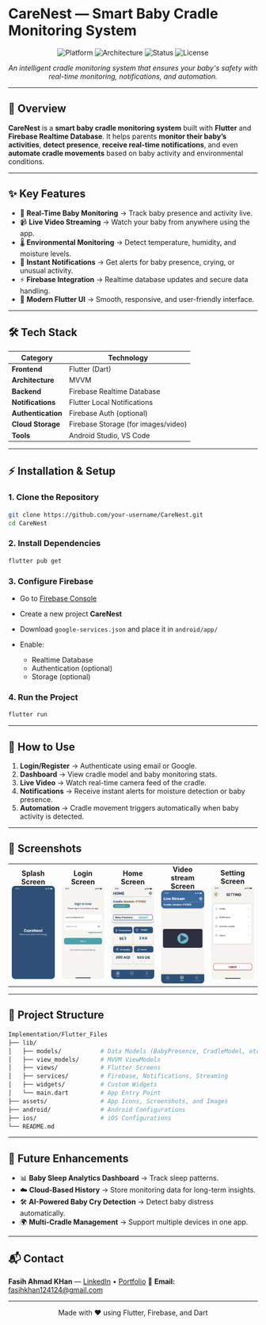 # **CareNest — Smart Baby Cradle Monitoring System** 

<p align="center">
  <img src="https://img.shields.io/badge/Platform-Flutter%20%7C%20Firebase-blue?style=for-the-badge" alt="Platform" />
  <img src="https://img.shields.io/badge/Architecture-MVVM-success?style=for-the-badge" alt="Architecture" />
  <img src="https://img.shields.io/badge/Status-Ongoing-orange?style=for-the-badge" alt="Status" />
  <img src="https://img.shields.io/badge/License-MIT-green?style=for-the-badge" alt="License" />
</p>

<p align="center">
  <i>An intelligent cradle monitoring system that ensures your baby's safety with real-time monitoring, notifications, and automation.</i>
</p>

---

## 📌 **Overview**

**CareNest** is a **smart baby cradle monitoring system** built with **Flutter** and **Firebase Realtime Database**.
It helps parents **monitor their baby’s activities**, **detect presence**, **receive real-time notifications**, and even **automate cradle movements** based on baby activity and environmental conditions.

---

## ✨ **Key Features**

* 🍼 **Real-Time Baby Monitoring** → Track baby presence and activity live.
* 📹 **Live Video Streaming** → Watch your baby from anywhere using the app.
* 🌡 **Environmental Monitoring** → Detect temperature, humidity, and moisture levels.
* 🔔 **Instant Notifications** → Get alerts for baby presence, crying, or unusual activity.
* ⚡ **Firebase Integration** → Realtime database updates and secure data handling.
* 🎨 **Modern Flutter UI** → Smooth, responsive, and user-friendly interface.

---

## 🛠 **Tech Stack**

| Category           | Technology                          |
| ------------------ | ----------------------------------- |
| **Frontend**       | Flutter (Dart)                      |
| **Architecture**   | MVVM                                |
| **Backend**        | Firebase Realtime Database          |
| **Notifications**  | Flutter Local Notifications         |
| **Authentication** | Firebase Auth (optional)            |
| **Cloud Storage**  | Firebase Storage (for images/video) |
| **Tools**          | Android Studio, VS Code             |

---

## ⚡ **Installation & Setup**

### **1. Clone the Repository**

```bash
git clone https://github.com/your-username/CareNest.git
cd CareNest
```

### **2. Install Dependencies**

```bash
flutter pub get
```

### **3. Configure Firebase**

* Go to [Firebase Console](https://console.firebase.google.com/)
* Create a new project **CareNest**
* Download `google-services.json` and place it in `android/app/`
* Enable:

  * Realtime Database
  * Authentication (optional)
  * Storage (optional)

### **4. Run the Project**

```bash
flutter run
```

---

## 🎯 **How to Use**

1. **Login/Register** → Authenticate using email or Google.
2. **Dashboard** → View cradle model and baby monitoring stats.
3. **Live Video** → Watch real-time camera feed of the cradle.
4. **Notifications** → Receive instant alerts for moisture detection or baby presence.
5. **Automation** → Cradle movement triggers automatically when baby activity is detected.

---

## 📸 **Screenshots**

<p align="center">
  <table>
    <tr>
      <td align="center">
        <b>Splash Screen</b><br>
        <img src="Design%20and%20Architecture/Fornt%20End%20UI/Splash.png" alt="Splash Screen" width="250">
      </td>
      <td align="center">
        <b>Login Screen</b><br>
        <img src="Design%20and%20Architecture/Fornt%20End%20UI/Sign%20In.png" alt="Live Video" width="250">
      </td>
       <td align="center">
        <b>Home Screen</b><br>
        <img src="Design%20and%20Architecture/Fornt%20End%20UI/Home_connected_present.png" alt="Live Video" width="250">
      </td>
      <td align="center">
        <b>Video stream Screen</b><br>
        <img src="Design%20and%20Architecture/Fornt%20End%20UI/Video_connected.png" alt="Live Video" width="250">
      </td>
      <td align="center">
        <b>Setting Screen</b><br>
        <img src="Design%20and%20Architecture/Fornt%20End%20UI/Setting.png" alt="Notifications" width="250">
      </td>
    </tr>
  </table>
</p>

---

## 📂 **Project Structure**

```bash
Implementation/Flutter_Files
├── lib/
│   ├── models/           # Data Models (BabyPresence, CradleModel, etc.)
│   ├── view_models/      # MVVM ViewModels
│   ├── views/            # Flutter Screens
│   ├── services/         # Firebase, Notifications, Streaming
│   ├── widgets/          # Custom Widgets
│   └── main.dart         # App Entry Point
├── assets/               # App Icons, Screenshots, and Images
├── android/              # Android Configurations
├── ios/                  # iOS Configurations
└── README.md
```

---

## 🔮 **Future Enhancements**

* 📊 **Baby Sleep Analytics Dashboard** → Track sleep patterns.
* ☁️ **Cloud-Based History** → Store monitoring data for long-term insights.
* 🛠 **AI-Powered Baby Cry Detection** → Detect baby distress automatically.
* 🌍 **Multi-Cradle Management** → Support multiple devices in one app.

---

## 📬 **Contact**
**Fasih Ahmad KHan** — [LinkedIn](http://www.linkedin.com/in/fasih-ahmed-khan-a984ab226/) • [Portfolio](https://your-portfolio.com)
📧 **Email:** [fasihkhan124124@gmail.com](mailto:fasihkhan124124@gmail.com)

---

<p align="center">
  Made with ❤️ using Flutter, Firebase, and Dart
</p>
